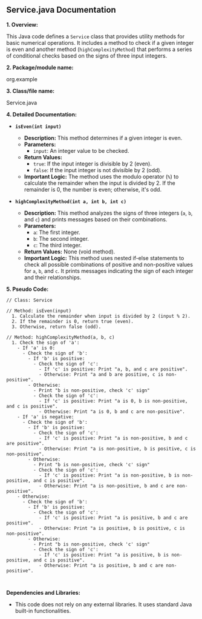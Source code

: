 ## Service.java Documentation

**1. Overview:**

This Java code defines a `Service` class that provides utility methods for basic numerical operations. It includes a method to check if a given integer is even and another method (`highComplexityMethod`) that performs a series of conditional checks based on the signs of three input integers. 

**2. Package/module name:**

org.example

**3. Class/file name:**

Service.java

**4. Detailed Documentation:**

   - **`isEven(int input)`**
     - **Description:** This method determines if a given integer is even.
     - **Parameters:** 
       - `input`: An integer value to be checked.
     - **Return Values:** 
       - `true`: If the input integer is divisible by 2 (even).
       - `false`: If the input integer is not divisible by 2 (odd).
     - **Important Logic:** The method uses the modulo operator (`%`) to calculate the remainder when the input is divided by 2. If the remainder is 0, the number is even; otherwise, it's odd.

   - **`highComplexityMethod(int a, int b, int c)`**
     - **Description:** This method analyzes the signs of three integers (`a`, `b`, and `c`) and prints messages based on their combinations. 
     - **Parameters:**
       - `a`: The first integer.
       - `b`: The second integer.
       - `c`: The third integer.
     - **Return Values:** None (void method).
     - **Important Logic:** This method uses nested if-else statements to check all possible combinations of positive and non-positive values for `a`, `b`, and `c`. It prints messages indicating the sign of each integer and their relationships.

**5. Pseudo Code:**


```
// Class: Service

// Method: isEven(input)
  1. Calculate the remainder when input is divided by 2 (input % 2).
  2. If the remainder is 0, return true (even).
  3. Otherwise, return false (odd).

// Method: highComplexityMethod(a, b, c)
  1. Check the sign of 'a':
    - If 'a' is 0:
      - Check the sign of 'b':
        - If 'b' is positive:
          - Check the sign of 'c':
            - If 'c' is positive: Print "a, b, and c are positive".
            - Otherwise: Print "a and b are positive, c is non-positive".
        - Otherwise: 
          - Print "b is non-positive, check 'c' sign"
          - Check the sign of 'c':
            - If 'c' is positive: Print "a is 0, b is non-positive, and c is positive".
            - Otherwise: Print "a is 0, b and c are non-positive".
    - If 'a' is negative:
      - Check the sign of 'b':
        - If 'b' is positive:
          - Check the sign of 'c':
            - If 'c' is positive: Print "a is non-positive, b and c are positive".
            - Otherwise: Print "a is non-positive, b is positive, c is non-positive".
        - Otherwise: 
          - Print "b is non-positive, check 'c' sign"
          - Check the sign of 'c':
            - If 'c' is positive: Print "a is non-positive, b is non-positive, and c is positive".
            - Otherwise: Print "a is non-positive, b and c are non-positive".
    - Otherwise: 
      - Check the sign of 'b':
        - If 'b' is positive:
          - Check the sign of 'c':
            - If 'c' is positive: Print "a is positive, b and c are positive".
            - Otherwise: Print "a is positive, b is positive, c is non-positive".
        - Otherwise: 
          - Print "b is non-positive, check 'c' sign"
          - Check the sign of 'c':
            - If 'c' is positive: Print "a is positive, b is non-positive, and c is positive".
            - Otherwise: Print "a is positive, b and c are non-positive".



```

**Dependencies and Libraries:**


* This code does not rely on any external libraries. It uses standard Java built-in functionalities. 




